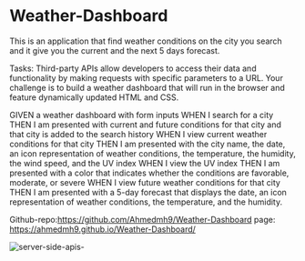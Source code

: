 # Weather-Dashboard

This is an application that find weather conditions on the city you search and it give you the current and the next 5 days forecast.

Tasks:
Third-party APIs allow developers to access their data and functionality by making requests with specific parameters to a URL.
Your challenge is to build a weather dashboard that will run in the browser and feature dynamically updated HTML and CSS.


GIVEN a weather dashboard with form inputs
WHEN I search for a city
THEN I am presented with current and future conditions for that city and that city is added to the search history
WHEN I view current weather conditions for that city
THEN I am presented with the city name, the date, an icon representation of weather conditions, the temperature, the humidity, the wind speed, and the UV index
WHEN I view the UV index
THEN I am presented with a color that indicates whether the conditions are favorable, moderate, or severe
WHEN I view future weather conditions for that city
THEN I am presented with a 5-day forecast that displays the date, an icon representation of weather conditions, the temperature, and the humidity.

Github-repo:https://github.com/Ahmedmh9/Weather-Dashboard
page: https://ahmedmh9.github.io/Weather-Dashboard/












![server-side-apis-](https://user-images.githubusercontent.com/78032515/127379730-39620449-1bd3-41b9-b87e-29d9a26f01c8.png)


